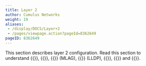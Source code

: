 ```yaml
---
title: Layer 2
author: Cumulus Networks
weight: 19
aliases:
 - /display/DOCS/Layer+2
 - /pages/viewpage.action?pageId=8362649
pageID: 8362649
---
```

This section describes layer 2 configuration. Read this section to understand {{<link url="Ethernet-Bridging-VLANs" text="bridging">}}, {{<link url="Bonding-Link-Aggregation" text="bonding">}}, {{<link url="Multi-Chassis-Link-Aggregation-MLAG" text="multi-chassis link aggregation">}} (MLAG), {{<link url="Link-Layer-Discovery-Protocol" text="link layer discovery protocol">}} (LLDP), {{<link url="LACP-Bypass" text="LACP bypass">}}, {{<link url="Virtual-Router-Redundancy-VRR-and-VRRP" text="virtual router redundancy">}} and {{<link url="IGMP-and-MLD-Snooping" text="IGMP and MLD snooping">}}.
